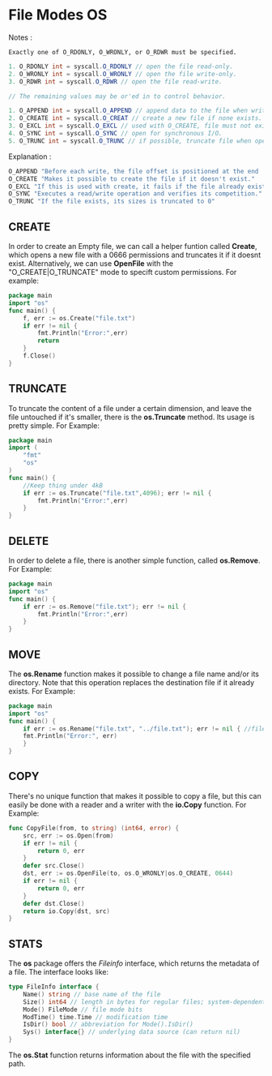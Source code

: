 # File Modes OS

Notes :
```
Exactly one of O_RDONLY, O_WRONLY, or O_RDWR must be specified.
```
```CS
1. O_RDONLY int = syscall.O_RDONLY // open the file read-only.
2. O_WRONLY int = syscall.O_WRONLY // open the file write-only.
3. O_RDWR int = syscall.O_RDWR // open the file read-write.

// The remaining values may be or'ed in to control behavior.

1. O_APPEND int = syscall.O_APPEND // append data to the file when writing.
2. O_CREATE int = syscall.O_CREAT // create a new file if none exists.
3. O_EXCL int = syscall.O_EXCL // used with O_CREATE, file must not exist.
4. O_SYNC int = syscall.O_SYNC // open for synchronous I/O.
5. O_TRUNC int = syscall.O_TRUNC // if possible, truncate file when opened.
```

Explanation :
```CS
O_APPEND "Before each write, the file offset is positioned at the end  of the file."
O_CREATE "Makes it possible to create the file if it doesn't exist."
O_EXCL "If this is used with create, it fails if the file already exists (exclusive creation)"
O_SYNC "Executes a read/write operation and verifies its competition."
O_TRUNC "If the file exists, its sizes is truncated to 0"
```


## CREATE

In order to create an Empty file, we can call a helper funtion called **Create**, which opens a new file with a 0666 permissions and truncates it if it doesnt exist. Alternatively, we can use **OpenFile** with the "O_CREATE|O_TRUNCATE" mode to specift custom permissions. 
For example:

```Go Language
package main
import "os"
func main() {
    f, err := os.Create("file.txt")
    if err != nil {
        fmt.Println("Error:",err)
        return
    }
    f.Close()
}
``` 


## TRUNCATE

To truncate the content of a file under a certain dimension, and leave the file untouched if it's smaller, there is the **os.Truncate** method. Its usage is pretty simple. 
For Example:

```Go Language
package main
import (
    "fmt"
    "os"
)
func main() {
    //Keep thing under 4kB
    if err := os.Truncate("file.txt",4096); err != nil {
        fmt.Println("Error:",err)
    }
}
```


## DELETE

In order to delete a file, there is another simple function, called **os.Remove**.
For Example:

```Go Language
package main
import "os"
func main() {
    if err := os.Remove("file.txt"); err != nil {
        fmt.Println("Error:",err)
    }
}
```

## MOVE

The **os.Rename** function makes it possible to change a file name and/or its directory. Note that this operation replaces the destination file if it already exists.
For Example:

```Go Language
package main
import "os"
func main() {
    if err := os.Rename("file.txt", "../file.txt"); err != nil { //file, dir/filename.ext
    fmt.Println("Error:", err)
    }
}
```


## COPY

There's no unique function that makes it possible to copy a file, but this can easily be done with a reader and a writer with the **io.Copy** function.
For Example:

```GO Language
func CopyFile(from, to string) (int64, error) {
    src, err := os.Open(from)
    if err != nil {
        return 0, err
    }
    defer src.Close()
    dst, err := os.OpenFile(to, os.O_WRONLY|os.O_CREATE, 0644)
    if err != nil {
        return 0, err
    }
    defer dst.Close()
    return io.Copy(dst, src)
}
```


## STATS

The **os** package offers the *Fileinfo* interface, which returns the metadata of a file.
The interface looks like:

```GO Language
type FileInfo interface {
    Name() string // base name of the file
    Size() int64 // length in bytes for regular files; system-dependent for others
    Mode() FileMode // file mode bits
    ModTime() time.Time // modification time
    IsDir() bool // abbreviation for Mode().IsDir()
    Sys() interface{} // underlying data source (can return nil)
}
```
The **os.Stat** function returns information about the file with the specified path.
